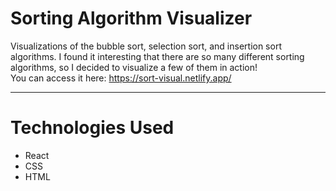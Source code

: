 # Sorting Algorithm Visualizer
Visualizations of the bubble sort, selection sort, and insertion sort algorithms. I found it interesting that there are so many different sorting algorithms, so I decided to visualize a few of them in action!  
You can access it here: https://sort-visual.netlify.app/
***
# Technologies Used
- React
- CSS
- HTML
